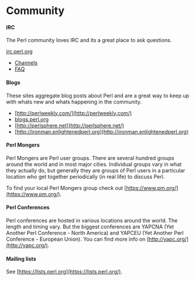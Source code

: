# Community

#### IRC

The Perl community loves IRC and its a great place to ask questions.

[irc.perl.org](http://www.irc.perl.org/)

- [Channels](http://www.irc.perl.org/channels.html)
- [FAQ](http://www.irc.perl.org/faq.html)

#### Blogs

These sites aggregate blog posts about Perl and are a great way to keep up with
whats new and whats happening in the community.

- [http://perlweekly.com/](http://perlweekly.com/)
- [blogs.perl.org](https://blogs.perl.org)
- [http://perlsphere.net](http://perlsphere.net/)
- [http://ironman.enlightenedperl.org](http://ironman.enlightenedperl.org)

#### Perl Mongers

Perl Mongers are Perl user groups.  There are several hundred groups around the
world and in most major cities.  Individual groups vary in what they actually
do, but generally they are groups of Perl users in a particular location who
get together periodically (in real life) to discuss Perl.  

To find your local Perl Mongers group check out
[https://www.pm.org/](https://www.pm.org/).

#### Perl Conferences

Perl conferences are hosted in various locations around the world.  The length
and timing vary.  But the biggest conferences are YAPCNA (Yet Another Perl
Conference - North America) and YAPCEU (Yet Another Perl Conference - European
Union).  You can find more info on [http://yapc.org/](http://yapc.org/).

#### Mailing lists

See [https://lists.perl.org](https://lists.perl.org/).
